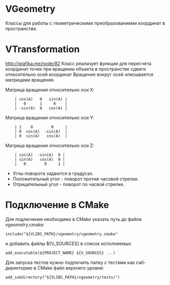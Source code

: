 # VGeometry
Классы для работы с геометрическими преобразованиями координат в пространстве.

# VTransformation
http://grafika.me/node/82 
Класс реализует функции для пересчета координат точек при вращении объекта в пространстве сдвиги относительно осей координат
Вращение вокруг осей описывается матрицами вращения.

Матрица вращения относительно оси X:

        | cos(A)   0   sin(A) |
        |   0      1     0    |
        | -sin(A)  0   cos(A) |
        
Матрица вращения относительно оси Y:
 
        | 1    0        0     |
        | 0  cos(A)  -sin(A)  |
        | 0  sin(A)   cos(A)  |
        
Матрица вращения относительно оси Z:
 
        | cos(A)  -sin(A)  0 |
        | sin(A)   cos(A)  0 |
        |   0        0     1 |

 * Углы поворота задаются в градусах.
 * Положительный угол - поворот против часовой стрелки.
 * Отрицательный угол - поворот по часвой стрелке.
 
 
# Подключение в CMake
Для подлючения необходимо в CMake указать путь до файла vgeometry.cmake:

```make
include("${VLIBS_PATH}/vgeometry/vgeometry.cmake"
```
и добавить файлы ${V_SOURCES} в список исполняемых 

```make
add_executable(${PROJECT_NAME} ${V_SOURCES} ...)
```

Для запуска тестов нужно подлючить папку с тестами как саб-дирикторию в CMake файл верхнего уровня:
```make
add_subdirectory("${VLIBS_PATH}/vgeometry/tests/")
```

